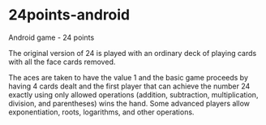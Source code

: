 # 24points-android
Android game - 24 points

The original version of 24 is played with an ordinary deck of playing cards with all the face cards removed.

The aces are taken to have the value 1 and the basic game proceeds by having 4 cards dealt and 
the first player that can achieve the number 24 exactly using only allowed operations
(addition, subtraction, multiplication, division, and parentheses) wins the hand. 
Some advanced players allow exponentiation, roots, logarithms, and other operations.
